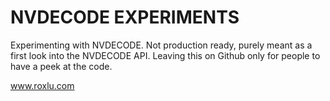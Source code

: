 # NVDECODE EXPERIMENTS

Experimenting with NVDECODE. Not production ready, purely meant
as a first look into the NVDECODE API. Leaving this on Github only
for people to have a peek at the code. 

www.roxlu.com

